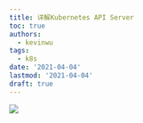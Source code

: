 ```yaml
---
title: 详解Kubernetes API Server
toc: true
authors:
  - kevinwu
tags:
  - k8s
date: '2021-04-04'
lastmod: '2021-04-04'
draft: true
---
```


![](/images/blogs-k8s-common/k8s-logo.png)
